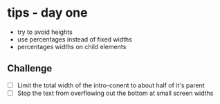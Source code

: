 # tips - day one
* try to avoid heights
* use percentages instead of fixed widths
* percentages widths on child elements

## Challenge
- [ ] Limit the total width of the intro-conent to about half of it's parent
- [ ] Stop the text from overflowing out the bottom at small screen widths